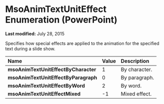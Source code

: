 
# MsoAnimTextUnitEffect Enumeration (PowerPoint)

 **Last modified:** July 28, 2015

Specifies how special effects are applied to the animation for the specified text during a slide show. 


|**Name**|**Value**|**Description**|
|:-----|:-----|:-----|
| **msoAnimTextUnitEffectByCharacter**|1|By character.|
| **msoAnimTextUnitEffectByParagraph**|0|By paragraph.|
| **msoAnimTextUnitEffectByWord**|2|By word.|
| **msoAnimTextUnitEffectMixed**|-1|Mixed effect.|
